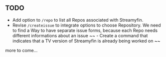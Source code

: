 ## TODO

- Add option to `/repo` to list all Repos associated with Streamyfin.
- Revise `/createissue` to integrate options to choose Repository. We need to find a Way to have separate issue forms, because each Repo needs different informations about an issue
~~ - Create a command that indicates that a TV version of Streamyfin is already being worked on ~~

more to come...
